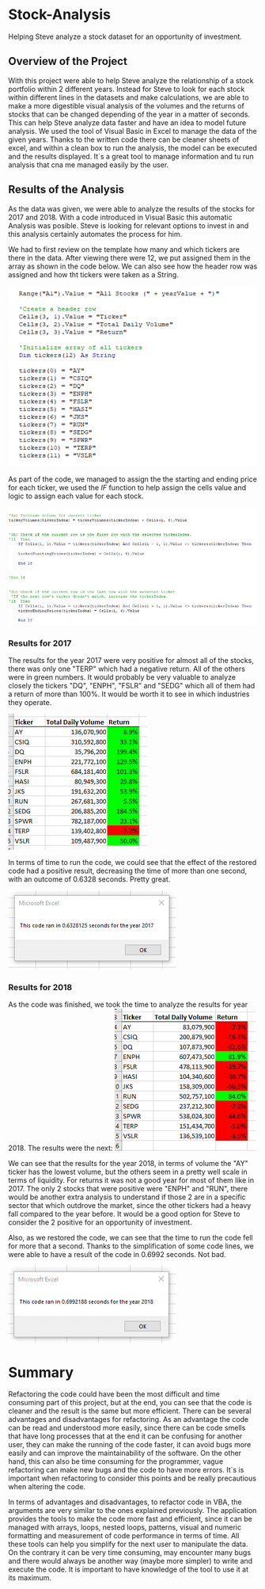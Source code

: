 # Stock-Analysis

Helping Steve analyze a stock dataset for an opportunity of investment. 

## Overview of the Project
With this project were able to help Steve analyze the relationship of a stock portfolio within 2 different years. Instead for Steve to look for each stock within different lines in the datasets and make calculations, we are able to make a more digestible visual analysis of the volumes and the returns of stocks that can be changed depending of the year in a matter of seconds. This can help Steve analyze data faster and have an idea to model future analysis. We used the tool of Visual Basic in Excel to manage the data of the given years. Thanks to the written code there can be cleaner sheets of excel, and within a clean box to run the analysis, the model can be executed and the results displayed. It´s a great tool to manage information and tu run analysis that cna me managed easily by the user. 

## Results of the Analysis
As the data was given, we were able to analyze the results of the stocks for 2017 and 2018. With a code introduced in Visual Basic this automatic Analysis was posible. Steve is looking for relevant options to invest in and this analysis certainly automates the process for him. 

We had to first review on the template how many and which tickers are there in the data. After viewing there were 12, we put assigned them in the array as shown in the code below. We can also see how the header row was assigned and how tht tickers were taken as a String. 

![](https://github.com/JoseLuisMontemayor/Stock-Analysis/blob/main/Array_Tickers.PNG)

As part of the code, we managed to assign the the starting and ending price for each ticker, we used the *IF* function to help assign the cells value and logic to assign each value for each stock. 

![](https://github.com/JoseLuisMontemayor/Stock-Analysis/blob/main/Starting_%26_Ending_Prices.PNG)


### Results for 2017

The results for the year 2017 were very positive for almost all of the stocks, there was only one "TERP" which had a negative return. All of the others were in green numbers. It would probably be very valuable to analyze closely the tickers "DQ", "ENPH", "FSLR" and "SEDG" which all of them had a return of more than 100%. It would be worth it to see in which industries they operate.

![](https://github.com/JoseLuisMontemayor/Stock-Analysis/blob/main/2017_VBA_Results.png)

In terms of  time to run the code, we could see that the effect of the restored code had a positive result, decreasing the time of more than one second, with an outcome of 0.6328 seconds. Pretty great. 

![](https://github.com/JoseLuisMontemayor/Stock-Analysis/blob/main/VBA_Challenge_2017.png)


### Results for 2018

As the code was finished, we took the time to analyze the results for year 2018. The results were the next:
![](https://github.com/JoseLuisMontemayor/Stock-Analysis/blob/main/2018_VBA_Results.png)

We can see that the results for the year 2018, in terms of volume the "AY" ticker has the lowest volume, but the others seem in a pretty well scale in terms of liquidity. For returns it was not a good year for most of them like in 2017. The only 2 stocks that were positive were "ENPH" and "RUN", there would be another extra analysis to understand if those 2 are in a specific sector that which outdrove the market, since the other tickers had a heavy fall compared to the year before. It would be a good option for Steve to consider the 2 positive for an opportunity of investment. 

Also, as we restored the code, we can see that the time to run the code fell for more that a second. Thanks to the simplification of some code lines, we were able to have a result of the code in 0.6992 seconds. Not bad.

![](https://github.com/JoseLuisMontemayor/Stock-Analysis/blob/main/VBA_Challenge_2018.png)


# Summary

Refactoring the code could have been the most difficult and time consuming part of this project, but at the end, you can see that the code is cleaner and the result is the same but more efficient. There can be several advantages and disadvantages for refactoring. As an advantage the code can be read and understood more easily, since there can be code smells that have long processes that at the end it can be confusing for another user, they can make the running of the code faster, it can avoid bugs more easily and can improve the maintainability of the software. On the other hand, this can also be time consuming for the programmer, vague refactoring can make new bugs and the code to have more errors. It´s is important when refactoring to consider this points and be really precautious when altering the code. 

In terms of advantages and disadvantages, to refactor code in VBA, the arguments are very similar to the ones explained previously. The application provides the tools to make the code more fast and efficient, since it can be managed with arrays, loops, nested loops, patterns, visual and numeric formatting and measurement of code performance in terms of time. All these tools can help you simplify for the next user to manipulate the data. On the contrary it can be very time consuming, may encounter many bugs and there would always be another way (maybe more simpler) to write and execute the code. It is important to have knowledge of the tool to use it at its maximum. 

